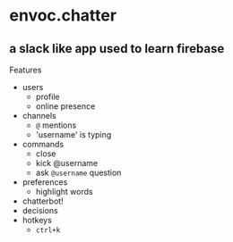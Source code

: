 # envoc.chatter

## a slack like app used to learn firebase

Features

* users
  * profile
  * online presence
* channels
  * `@` mentions
  * 'username' is typing
* commands
  * close
  * kick @username
  * ask `@username` question
* preferences
  * highlight words
* chatterbot!
* decisions
* hotkeys
  * `ctrl+k`
